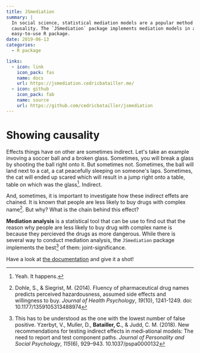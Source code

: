 ```yaml
---
title: JSmediation
summary: |
  In social science, statistical mediation models are a popular method to show
  causality. The `JSmediation` package implements mediation models in an 
  easy-to-use R package.
date: 2019-06-13
categories:
  - R package

links:
  - icon: link
    icon_pack: fas
    name: docs
    url: https://jsmediation.cedricbatailler.me/
  - icon: github
    icon_pack: fab
    name: source
    url: https://github.com/cedricbatailler/jsmediation
---
```


# Showing causality

Effects things have on other are sometimes indirect. Let's take an example
invoving a soccer ball and a broken glass. Sometimes, you will break a glass by
shooting the ball right onto it. But sometimes not. Sometimes, the ball will
land next to a cat, a cat peacefully sleeping on someone's laps. Sometimes, the 
cat will ended up scared which will result in a jump right onto a table, table 
on which was the glass[^1]. Indirect.

And, sometimes, it is important to investigate how these indirect effets are 
chained. It is known that people are less likely to buy drugs with complex 
name[^2]. But why? What is the chain behind this effect?

**Mediation analysis** is a statistical tool that can be use to find out that 
the reason why people are less likely to buy drug with complex name is because 
they percieved the drugs as more dangerous. While there is several way to
conduct mediation analysis, the `JSmediation` package implements the best[^3] 
of them: joint-significance.

Have a look at [the documentation](https://jsmediation.cedricbatailler.me/) and 
give it a shot!

[^1]: Yeah. It happens.

[^2]: Dohle, S., & Siegrist, M. (2014). Fluency of pharmaceutical drug names predicts perceived hazardousness, assumed side effects and willingness to buy. _Journal of Health Psychology_, _19_(10), 1241-1249. doi: 10.1177/1359105313488974

[^3]: This has to be understood as the one with the lowest number of false positive. Yzerbyt, V., Muller, D., **Batailler, C.**, & Judd, C. M. (2018). New recommendations for testing indirect effects in medi‑ational models: The need to report and test component paths. _Journal of Personality and Social Psychology_, _115_(6), 929–943. 10.1037/pspa0000132